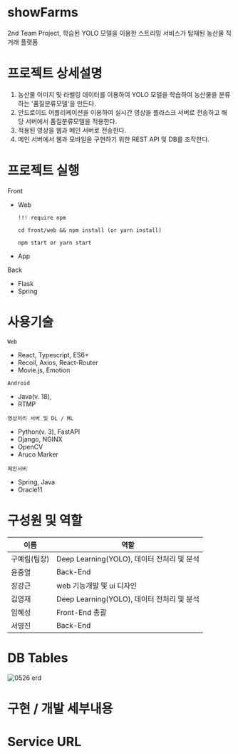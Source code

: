 # showFarms
2nd Team Project, 학습된 YOLO 모델을 이용한 스트리밍 서비스가 탑재된 농산물 직거래 플랫폼

# 프로젝트 상세설명
1. 농산물 이미지 및 라벨링 데이터를 이용하여 YOLO 모델을 학습하여 농산물을 분류하는 '품질분류모델'을 만든다.
2. 안드로이드 어플리케이션을 이용하여 실시간 영상을 플라스크 서버로 전송하고 해당 서버에서 품질분류모델을 적용한다.
3. 적용된 영상을 웹과 메인 서버로 전송한다.
4. 메인 서버에서 웹과 모바일을 구현하기 위한 REST API 및 DB를 조작한다.

# 프로젝트 실행
Front
- Web

    `!!! require npm`

    `cd front/web && npm install (or yarn install)`

    `npm start or yarn start`
- App

Back
- Flask
- Spring

# 사용기술
`Web`
- React, Typescript, ES6+
- Recoil, Axios, React-Router
- Movie.js, Emotion

`Android`
- Java(v. 18), 
- RTMP

`영상처리 서버 및 DL / ML`
- Python(v. 3), FastAPI
- Django, NGINX
- OpenCV
- Aruco Marker

`메인서버`
- Spring, Java
- Oracle11

# 구성원 및 역할

| 이름      | 역할                                |
|---------|-----------------------------------|
| 구예림(팀장) | Deep Learning(YOLO), 데이터 전처리 및 분석 |
| 윤중열     | Back-End                          |
| 장강근     | web 기능개발 및 ui 디자인                 |
| 김영재     | Deep Learning(YOLO), 데이터 전처리 및 분석        |
| 임혜성     | Front-End 총괄                      |
| 서명진     | Back-End                          |
 

# DB Tables
![0526 erd](https://user-images.githubusercontent.com/99248706/172281961-b1ad81fd-9154-4cd4-a81e-45cc03517142.PNG)

# 구현 / 개발 세부내용

# Service URL

